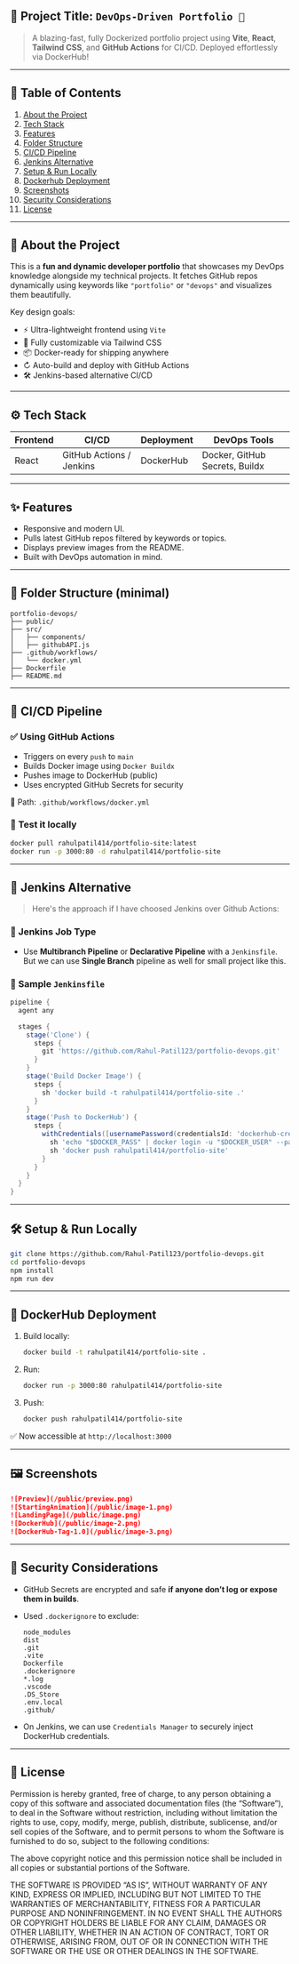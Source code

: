 ## 📌 Project Title: `DevOps-Driven Portfolio 🚀`

> A blazing-fast, fully Dockerized portfolio project using **Vite**, **React**, **Tailwind CSS**, and **GitHub Actions** for CI/CD. Deployed effortlessly via DockerHub!

---

## 🧠 Table of Contents

1. [About the Project](#-about-the-project)
2. [Tech Stack](#-tech-stack)
3. [Features](#-features)
4. [Folder Structure](#-folder-structure)
5. [CI/CD Pipeline](#-cicd-pipeline)
6. [Jenkins Alternative ](#-jenkins-alternative)
7. [Setup & Run Locally](#-setup--run-locally)
8. [Dockerhub Deployment](#-dockerhub-deployment)
9. [Screenshots](#-screenshots)
10. [Security Considerations](#-security-considerations)
11. [License](#-license)

---

## 💾 About the Project

This is a **fun and dynamic developer portfolio** that showcases my DevOps knowledge alongside my technical projects. It fetches GitHub repos dynamically using keywords like `"portfolio"` or `"devops"` and visualizes them beautifully.

Key design goals:

* ⚡ Ultra-lightweight frontend using `Vite`
* 🎨 Fully customizable via Tailwind CSS
* 📦 Docker-ready for shipping anywhere
* ↻ Auto-build and deploy with GitHub Actions
* 🛠️ Jenkins-based alternative CI/CD

---

## ⚙️ Tech Stack

| Frontend | CI/CD                    | Deployment | DevOps Tools                   |
| -------- | ------------------------ | ---------- | ------------------------------ |
| React    | GitHub Actions / Jenkins | DockerHub  | Docker, GitHub Secrets, Buildx |

---

## ✨ Features

* Responsive and modern UI.
* Pulls latest GitHub repos filtered by keywords or topics.
* Displays preview images from the README.
* Built with DevOps automation in mind.

---

## 📁 Folder Structure (minimal)

```
portfolio-devops/
├── public/
├── src/
│   ├── components/
│   ├── githubAPI.js
├── .github/workflows/
│   └── docker.yml
├── Dockerfile
├── README.md
```

---

## 🔄 CI/CD Pipeline

### ✅ Using GitHub Actions

* Triggers on every `push` to `main`
* Builds Docker image using `Docker Buildx`
* Pushes image to DockerHub (public)
* Uses encrypted GitHub Secrets for security

📂 Path: `.github/workflows/docker.yml`

### 🧪 Test it locally

```bash
docker pull rahulpatil414/portfolio-site:latest
docker run -p 3000:80 -d rahulpatil414/portfolio-site
```

---

## 🔁 Jenkins Alternative 

> Here's the approach if I have choosed Jenkins over Github Actions:

### 🧹 Jenkins Job Type

* Use **Multibranch Pipeline** or **Declarative Pipeline** with a `Jenkinsfile`. But we can use **Single Branch** pipeline as well for small project like this.

### 💾 Sample `Jenkinsfile`

```groovy
pipeline {
  agent any

  stages {
    stage('Clone') {
      steps {
        git 'https://github.com/Rahul-Patil123/portfolio-devops.git'
      }
    }
    stage('Build Docker Image') {
      steps {
        sh 'docker build -t rahulpatil414/portfolio-site .'
      }
    }
    stage('Push to DockerHub') {
      steps {
        withCredentials([usernamePassword(credentialsId: 'dockerhub-creds', usernameVariable: 'DOCKER_USER', passwordVariable: 'DOCKER_PASS')]) {
          sh 'echo "$DOCKER_PASS" | docker login -u "$DOCKER_USER" --password-stdin'
          sh 'docker push rahulpatil414/portfolio-site'
        }
      }
    }
  }
}
```

---

## 🛠️ Setup & Run Locally

```bash
git clone https://github.com/Rahul-Patil123/portfolio-devops.git
cd portfolio-devops
npm install
npm run dev
```

---

## 🐳 DockerHub Deployment

1. Build locally:

   ```bash
   docker build -t rahulpatil414/portfolio-site .
   ```

2. Run:

   ```bash
   docker run -p 3000:80 rahulpatil414/portfolio-site
   ```

3. Push:

   ```bash
   docker push rahulpatil414/portfolio-site
   ```

✅ Now accessible at `http://localhost:3000`

---

## 🖼️ Screenshots

```md
![Preview](/public/preview.png)
![StartingAnimation](/public/image-1.png)
![LandingPage](/public/image.png)
![DockerHub](/public/image-2.png)
![DockerHub-Tag-1.0](/public/image-3.png)
```
---

## 🔐 Security Considerations

* GitHub Secrets are encrypted and safe **if anyone don’t log or expose them in builds**.
* Used `.dockerignore` to exclude:

  ```
  node_modules
  dist
  .git
  .vite
  Dockerfile
  .dockerignore
  *.log
  .vscode
  .DS_Store
  .env.local
  .github/
  ```
* On Jenkins, we can use `Credentials Manager` to securely inject DockerHub credentials.

---

## 📜 License
Permission is hereby granted, free of charge, to any person obtaining a copy of this software and associated documentation files (the “Software”), to deal in the Software without restriction, including without limitation the rights to use, copy, modify, merge, publish, distribute, sublicense, and/or sell copies of the Software, and to permit persons to whom the Software is furnished to do so, subject to the following conditions:

The above copyright notice and this permission notice shall be included in all copies or substantial portions of the Software.

THE SOFTWARE IS PROVIDED “AS IS”, WITHOUT WARRANTY OF ANY KIND, EXPRESS OR IMPLIED, INCLUDING BUT NOT LIMITED TO THE WARRANTIES OF MERCHANTABILITY, FITNESS FOR A PARTICULAR PURPOSE AND NONINFRINGEMENT. IN NO EVENT SHALL THE AUTHORS OR COPYRIGHT HOLDERS BE LIABLE FOR ANY CLAIM, DAMAGES OR OTHER LIABILITY, WHETHER IN AN ACTION OF CONTRACT, TORT OR OTHERWISE, ARISING FROM, OUT OF OR IN CONNECTION WITH THE SOFTWARE OR THE USE OR OTHER DEALINGS IN THE SOFTWARE.
